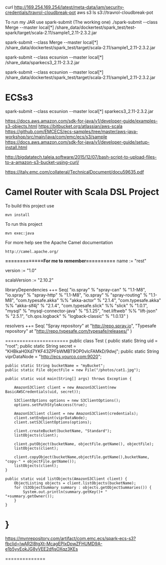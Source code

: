 curl http://169.254.169.254/latest/meta-data/iam/security-credentials/travrol-cloudbreak-pot
aws s3 ls s3://travrol-cloudbreak-pot


To run my JAR use spark-submit (The working one)
./spark-submit --class Merge --master local[*] /share_data/dockertest/spark_test/test-spark/target/scala-2.11/sample1_2.11-2.3.2.jar

spark-submit --class Merge --master local[*] /share_data/dockertest/spark_test/target/scala-2.11/sample1_2.11-2.3.2.jar
 
spark-submit --class ecsunion --master local[*] /share_data/sparkecs3_2.11-2.3.2.jar

spark-submit --class ecsunion --master local[*] /share_data/dockertest/spark_test/target/scala-2.11/sample1_2.11-2.3.2.jar







# ECSs3

spark-submit --class ecsunion --master local[*] sparkecs3_2.11-2.3.2.jar



https://docs.aws.amazon.com/sdk-for-java/v1/developer-guide/examples-s3-objects.html
https://bitbucket.org/atlassian/aws-scala
https://github.com/EMCECS/ecs-samples/tree/master/aws-java-workshop/src/main/java/com/emc/ecs/s3/sample
https://docs.aws.amazon.com/sdk-for-java/v1/developer-guide/setup-install.html

http://bigdatatech.taleia.software/2015/12/07/bash-script-to-upload-files-to-a-amazon-s3-bucket-using-curl/

https://italy.emc.com/collateral/TechnicalDocument/docu59635.pdf


Camel Router with Scala DSL Project
===================================

To build this project use

    mvn install

To run this project

    mvn exec:java
    
For more help see the Apache Camel documentation

    http://camel.apache.org/



****=============For me to remember==========****
name := "rest"

version := "1.0"

scalaVersion := "2.10.2"

libraryDependencies ++= Seq(
    "io.spray" % "spray-can" % "1.1-M8",
    "io.spray" % "spray-http" % "1.1-M8",
    "io.spray" % "spray-routing" % "1.1-M8",
    "com.typesafe.akka" %% "akka-actor" % "2.1.4",
    "com.typesafe.akka" %% "akka-slf4j" % "2.1.4",
    "com.typesafe.slick" %% "slick" % "1.0.1",
    "mysql" % "mysql-connector-java" % "5.1.25",
    "net.liftweb" %% "lift-json" % "2.5.1",
    "ch.qos.logback" % "logback-classic" % "1.0.13"
)

resolvers ++= Seq(
    "Spray repository" at "http://repo.spray.io",
    "Typesafe repository" at "http://repo.typesafe.com/typesafe/releases/"
)



======================
public class Test {
    public static String uid = "root";
    public static String secret = "KHBkaH0Xd7YKF43ZPFbWMBT9OP0vIcFAMkD/9dwj";
    public static String viprDataNode = "http://ecs.yourco.com:9020";

    public static String bucketName = "myBucket";
    public static File objectFile = new File("/photos/cat1.jpg");

    public static void main(String[] args) throws Exception {

        AmazonS3Client client = new AmazonS3Client(new BasicAWSCredentials(uid, secret));

        S3ClientOptions options = new S3ClientOptions();
        options.setPathStyleAccess(true);

        AmazonS3Client client = new AmazonS3Client(credentials);
        client.setEndpoint(viprDataNode);
        client.setS3ClientOptions(options);

        client.createBucket(bucketName, "Standard");
        listObjects(client);

        client.putObject(bucketName, objectFile.getName(), objectFile);
        listObjects(client);

        client.copyObject(bucketName,objectFile.getName(),bucketName, "copy-" + objectFile.getName());
        listObjects(client);
    }

    public static void listObjects(AmazonS3Client client) {
        ObjectListing objects = client.listObjects(bucketName);
        for (S3ObjectSummary summary : objects.getObjectSummaries()) {
            System.out.println(summary.getKey()+ "   "+summary.getOwner());
        }
    }
}
==============
https://mvnrepository.com/artifact/com.emc.ecs/spark-ecs-s3?fbclid=IwAR2l8tgXt-McagEPIxDpwZFHUMD9A-e1b5yvEokJG8yVEE2dfjsOXqz3KEs

==============
